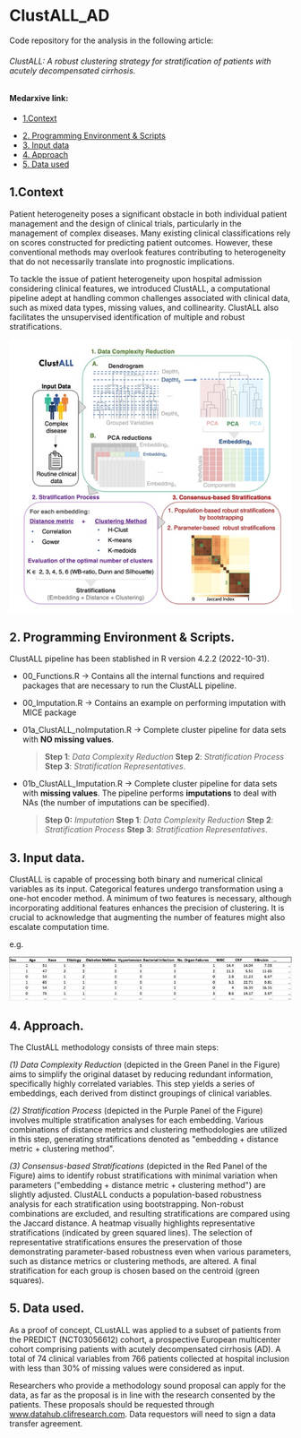 # ClustALL_AD
Code repository for the analysis in the following article:

###### ClustALL: A robust clustering strategy for stratification of patients with acutely decompensated cirrhosis.

#### Medarxive link:


* [1.Context](#1.context)  
- [2. Programming Environment & Scripts](#2.-programming-environment-&-scripts.)  
- [3. Input data](#3.-input-data.)  
- [4. Approach](#4.-approach.)  
- [5. Data used](#5.data-used.)  

## 1.Context
Patient heterogeneity poses a significant obstacle in both individual patient management and the design of clinical trials, particularly in the management of complex diseases. Many existing clinical classifications rely on scores constructed for predicting patient outcomes. However, these conventional methods may overlook features contributing to heterogeneity that do not necessarily translate into prognostic implications.

To tackle the issue of patient heterogeneity upon hospital admission considering clinical features, we introduced ClustALL, a computational pipeline adept at handling common challenges associated with clinical data, such as mixed data types, missing values, and collinearity. ClustALL also facilitates the unsupervised identification of multiple and robust stratifications. 

 ![alt text](https://github.com/TranslationalBioinformaticsUnit/ClustALL_AD/blob/main/Fig_1_6_25.jpg?raw=true)



## 2. Programming Environment & Scripts.
ClustALL pipeline has been stablished in R version 4.2.2 (2022-10-31).

- 00_Functions.R -> Contains all the internal functions and required packages that are necessary to run the ClustALL pipeline.
- 00_Imputation.R -> Contains an example on performing imputation with MICE package
- 01a_ClustALL_noImputation.R -> Complete cluster pipeline for data sets with **NO missing values**. 
   >**Step 1**: *Data Complexity Reduction*
   >**Step 2**: *Stratification Process*
   >**Step 3**: *Stratification Representatives*.
   
- 01b_ClustALL_Imputation.R -> Complete cluster pipeline for data sets with **missing values**. The pipeline performs **imputations** to deal with NAs (the number of imputations can be specified). 
   >**Step 0:** *Imputation*
   >**Step 1**: *Data Complexity Reduction*
   >**Step 2**: *Stratification Process*
   >**Step 3**: *Stratification Representatives*.

## 3. Input data.
ClustALL is capable of processing both binary and numerical clinical variables as its input. Categorical features undergo transformation using a one-hot encoder method. A minimum of two features is necessary, although incorporating additional features enhances the precision of clustering. It is crucial to acknowledge that augmenting the number of features might also escalate computation time.

e.g.   

 ![alt text](https://github.com/TranslationalBioinformaticsUnit/ClustALL_AD/blob/main/Fig_2.jpg?raw=true)
 
## 4. Approach. 
The ClustALL methodology consists of three main steps: 

*(1) Data Complexity Reduction* (depicted in the Green Panel in the Figure) aims to simplify the original dataset by reducing redundant information, specifically highly correlated variables. This step yields a series of embeddings, each derived from distinct groupings of clinical variables.   

*(2) Stratification Process* (depicted in the Purple Panel of the Figure) involves multiple stratification analyses for each embedding. Various combinations of distance metrics and clustering methodologies are utilized in this step, generating stratifications denoted as "embedding + distance metric + clustering method".  

*(3) Consensus-based Stratifications* (depicted in the Red Panel of the Figure) aims to identify robust stratifications with minimal variation when parameters ("embedding + distance metric + clustering method") are slightly adjusted. ClustALL conducts a population-based robustness analysis for each stratification using bootstrapping. Non-robust combinations are excluded, and resulting stratifications are compared using the Jaccard distance. A heatmap visually highlights representative stratifications (indicated by green squared lines). The selection of representative stratifications ensures the preservation of those demonstrating parameter-based robustness even when various parameters, such as distance metrics or clustering methods, are altered. A final stratification for each group is chosen based on the centroid (green squares).

## 5. Data used.
As a proof of concept, CLustALL was applied to a subset of patients from the PREDICT (NCT03056612) cohort, a prospective European multicenter cohort comprising patients with acutely decompensated cirrhosis (AD). A total of 74 clinical variables from 766 patients collected at hospital inclusion with less than 30% of missing values were considered as input. 

Researchers who provide a methodology sound proposal can apply for the data, as far as the proposal is in line with the research consented by the patients. These proposals should be requested through www.datahub.clifresearch.com. Data requestors will need to sign a data transfer agreement. 


